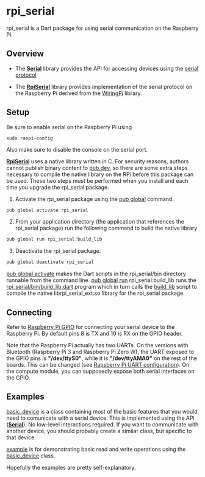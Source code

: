 # rpi_serial

rpi_serial is a Dart package for using serial communication on the Raspberry Pi.

## Overview

* The [__Serial__](lib/serial.dart) library provides the API for accessing devices
   using the [serial protocol](https://en.wikipedia.org/wiki/Serial_communication)

* The [__RpiSerial__](lib/rpi_serial.dart) library provides implementation of
   the serial protocol on the Raspberry Pi derived from the [WiringPi](http://wiringpi.com/) library.

## Setup

Be sure to enable serial on the Raspberry Pi using

```shell
sudo raspi-config
```

Also make sure to disable the console on the serial port.

[__RpiSerial__](lib/rpi_serial.dart) uses a native library written in C.
For security reasons, authors cannot publish binary content
to [pub.dev](https://pub.dev/), so there are some extra
steps necessary to compile the native library on the RPi before this package
can be used. These two steps must be performed when you install and each time
you upgrade the rpi_serial package.

1. Activate the rpi_serial package using the
[pub global](https://dart.dev/tools/pub/cmd/pub-global) command.

```dart
pub global activate rpi_serial
```

2. From your application directory (the application that references
the rpi_serial package) run the following command to build the native library

```dart
pub global run rpi_serial:build_lib
```

3. Deactivate the rpi_serial package.

```dart
pub global deactivate rpi_serial
```

[pub global activate](https://dart.dev/tools/pub/cmd/pub-global#activating-a-package)
makes the Dart scripts in the rpi_serial/bin directory runnable
from the command line.
[pub global run](https://dart.dev/tools/pub/cmd/pub-global#running-a-script)
rpi_serial:build_lib runs the [rpi_serial/bin/build_lib.dart](bin/build_lib.dart)
program which in turn calls the [build_lib](lib/src/native/build_lib) script
to compile the native librpi_serial_ext.so library for the rpi_serial package.

## Connecting

Refer to [Raspberry Pi GPIO](https://www.raspberrypi.org/documentation/usage/gpio/) for connecting your serial device to the Raspberry Pi.
By default pins 8 is TX and 10 is RX on the GPIO header.

Note that the Raspberry Pi actually has two UARTs.
On the versions with Bluetooth (Raspberry Pi 3 and Raspberry Pi Zero W), the UART exposed to the GPIO pins is __"/dev/ttyS0"__, while it is __"/dev/ttyAMA0"__ on the rest of the boards.
This can be changed (see [Rapsberry Pi UART configuration](https://www.raspberrypi.org/documentation/configuration/uart.md)).
On the compute module, you can supposedly expose both serial interfaces on the GPIO.

## Examples

[basic_device](example/basic_device.dart) is a class containing most of the basic features that you would need to comunicate with a serial device. This is implemented using the API ([__Serial__](lib/serial.dart)). No low-level interactions required. If you want to communicate with another device, you should probably create a similar class, but specific to that device.

[example](example/example.dart) is for demonstrating basic read and write operations using the [basic_device](example/basic_device.dart) class.

Hopefully the examples are pretty self-explanatory.
